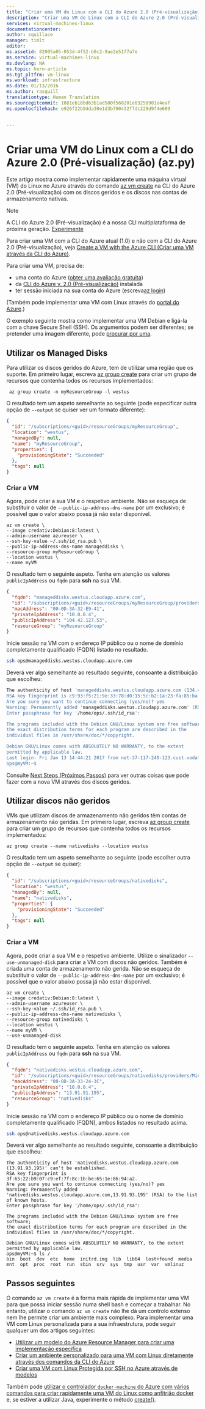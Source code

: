 ```yaml
---
title: "Criar uma VM do Linux com a CLI do Azure 2.0 (Pré-visualização) | Microsoft Azure"
description: "Criar uma VM do Linux com a CLI do Azure 2.0 (Pré-visualização)."
services: virtual-machines-linux
documentationcenter: 
author: squillace
manager: timlt
editor: 
ms.assetid: 82005a05-053d-4f52-b0c2-9ae2e51f7a7e
ms.service: virtual-machines-linux
ms.devlang: NA
ms.topic: hero-article
ms.tgt_pltfrm: vm-linux
ms.workload: infrastructure
ms.date: 01/13/2016
ms.author: rasquill
translationtype: Human Translation
ms.sourcegitcommit: 1081eb18bd63b1ad580f568201e03258901e4eaf
ms.openlocfilehash: e926f22b94da30e1d3b790432ffdc229d9f4e609


---
```


# <a name="create-a-linux-vm-using-the-azure-cli-20-preview-azpy"></a>Criar uma VM do Linux com a CLI do Azure 2.0 (Pré-visualização) (az.py)
Este artigo mostra como implementar rapidamente uma máquina virtual (VM) do Linux no Azure através do comando [az vm create](/cli/azure/vm#create) na CLI do Azure 2.0 (Pré-visualização) com os discos geridos e os discos nas contas de armazenamento nativas.

> [!NOTE] 
> A CLI do Azure 2.0 (Pré-visualização) é a nossa CLI multiplataforma de próxima geração. [Experimente](https://docs.microsoft.com/cli/azure/install-az-cli2)
>
> Para criar uma VM com a CLI do Azure atual (1.0) e não com a CLI do Azure 2.0 (Pré-visualização), veja [Create a VM with the Azure CLI (Criar uma VM através da CLI do Azure)](virtual-machines-linux-quick-create-cli-nodejs.md?toc=%2fazure%2fvirtual-machines%2flinux%2ftoc.json).

Para criar uma VM, precisa de: 

* uma conta do Azure ([obter uma avaliação gratuita](https://azure.microsoft.com/pricing/free-trial/))
* da [CLI do Azure v. 2.0 (Pré-visualização)](/cli/azure/install-az-cli2) instalada
* ter sessão iniciada na sua conta do Azure (escreva[az login](/cli/azure/#login))

(Também pode implementar uma VM com Linux através do [portal do Azure](virtual-machines-linux-quick-create-portal.md?toc=%2fazure%2fvirtual-machines%2flinux%2ftoc.json).)

O exemplo seguinte mostra como implementar uma VM Debian e ligá-la com a chave Secure Shell (SSH). Os argumentos podem ser diferentes; se pretender uma imagem diferente, pode [procurar por uma](virtual-machines-linux-cli-ps-findimage.md?toc=%2fazure%2fvirtual-machines%2flinux%2ftoc.json).

## <a name="using-managed-disks"></a>Utilizar os Managed Disks

Para utilizar os discos geridos do Azure, tem de utilizar uma região que os suporte. Em primeiro lugar, escreva [az group create](/cli/azure/group#create) para criar um grupo de recursos que contenha todos os recursos implementados:

```azurecli
 az group create -n myResourceGroup -l westus
```

O resultado tem um aspeto semelhante ao seguinte (pode especificar outra opção de `--output` se quiser ver um formato diferente):

```json
{
  "id": "/subscriptions/<guid>/resourceGroups/myResourceGroup",
  "location": "westus",
  "managedBy": null,
  "name": "myResourceGroup",
  "properties": {
    "provisioningState": "Succeeded"
  },
  "tags": null
}
```
### <a name="create-your-vm"></a>Criar a VM 
Agora, pode criar a sua VM e o respetivo ambiente. Não se esqueça de substituir o valor de `--public-ip-address-dns-name` por um exclusivo; é possível que o valor abaixo possa já não estar disponível.

```azurecli
az vm create \
--image credativ:Debian:8:latest \
--admin-username azureuser \
--ssh-key-value ~/.ssh/id_rsa.pub \
--public-ip-address-dns-name manageddisks \
--resource-group myResourceGroup \
--location westus \
--name myVM
```


O resultado tem o seguinte aspeto. Tenha em atenção os valores `publicIpAddress` ou `fqdn` para **ssh** na sua VM.


```json
{
  "fqdn": "manageddisks.westus.cloudapp.azure.com",
  "id": "/subscriptions/<guid>/resourceGroups/myResourceGroup/providers/Microsoft.Compute/virtualMachines/myVM",
  "macAddress": "00-0D-3A-32-E9-41",
  "privateIpAddress": "10.0.0.4",
  "publicIpAddress": "104.42.127.53",
  "resourceGroup": "myResourceGroup"
}
```

Inicie sessão na VM com o endereço IP público ou o nome de domínio completamente qualificado (FQDN) listado no resultado.

```bash
ssh ops@manageddisks.westus.cloudapp.azure.com
```

Deverá ver algo semelhante ao resultado seguinte, consoante a distribuição que escolheu:

```bash
The authenticity of host 'manageddisks.westus.cloudapp.azure.com (134.42.127.53)' can't be established.
RSA key fingerprint is c9:93:f5:21:9e:33:78:d0:15:5c:b2:1a:23:fa:85:ba.
Are you sure you want to continue connecting (yes/no)? yes
Warning: Permanently added 'manageddisks.westus.cloudapp.azure.com' (RSA) to the list of known hosts.
Enter passphrase for key '/home/ops/.ssh/id_rsa':

The programs included with the Debian GNU/Linux system are free software;
the exact distribution terms for each program are described in the
individual files in /usr/share/doc/*/copyright.

Debian GNU/Linux comes with ABSOLUTELY NO WARRANTY, to the extent
permitted by applicable law.
Last login: Fri Jan 13 14:44:21 2017 from net-37-117-240-123.cust.vodafonedsl.it
ops@myVM:~$ 
```

Consulte [Next Steps (Próximos Passos)](#next-steps) para ver outras coisas que pode fazer com a nova VM através dos discos geridos.

## <a name="using-unmanaged-disks"></a>Utilizar discos não geridos 

VMs que utilizam discos de armazenamento não geridos têm contas de armazenamento não geridas. Em primeiro lugar, escreva [az group create](/cli/azure/group#create) para criar um grupo de recursos que contenha todos os recursos implementados:

```azurecli
az group create --name nativedisks --location westus
```

O resultado tem um aspeto semelhante ao seguinte (pode escolher outra opção de `--output` se quiser):

```json
{
  "id": "/subscriptions/<guid>/resourceGroups/nativedisks",
  "location": "westus",
  "managedBy": null,
  "name": "nativedisks",
  "properties": {
    "provisioningState": "Succeeded"
  },
  "tags": null
}
```

### <a name="create-your-vm"></a>Criar a VM 

Agora, pode criar a sua VM e o respetivo ambiente. Utilize o sinalizador `--use-unmanaged-disk` para criar a VM com discos não geridos. Também é criada uma conta de armazenamento não gerida. Não se esqueça de substituir o valor de `--public-ip-address-dns-name` por um exclusivo; é possível que o valor abaixo possa já não estar disponível.

```azurecli
az vm create \
--image credativ:Debian:8:latest \
--admin-username azureuser \
--ssh-key-value ~/.ssh/id_rsa.pub \
--public-ip-address-dns-name nativedisks \
--resource-group nativedisks \
--location westus \
--name myVM \
--use-unmanaged-disk
```

O resultado tem o seguinte aspeto. Tenha em atenção os valores `publicIpAddress` ou `fqdn` para **ssh** na sua VM.

```json
{
  "fqdn": "nativedisks.westus.cloudapp.azure.com",
  "id": "/subscriptions/<guid>/resourceGroups/nativedisks/providers/Microsoft.Compute/virtualMachines/myVM",
  "macAddress": "00-0D-3A-33-24-3C",
  "privateIpAddress": "10.0.0.4",
  "publicIpAddress": "13.91.91.195",
  "resourceGroup": "nativedisks"
}
```

Inicie sessão na VM com o endereço IP público ou o nome de domínio completamente qualificado (FQDN), ambos listados no resultado acima.

```bash
ssh ops@nativedisks.westus.cloudapp.azure.com
```

Deverá ver algo semelhante ao resultado seguinte, consoante a distribuição que escolheu:

```
The authenticity of host 'nativedisks.westus.cloudapp.azure.com (13.91.93.195)' can't be established.
RSA key fingerprint is 3f:65:22:b9:07:c9:ef:7f:8c:1b:be:65:1e:86:94:a2.
Are you sure you want to continue connecting (yes/no)? yes
Warning: Permanently added 'nativedisks.westus.cloudapp.azure.com,13.91.93.195' (RSA) to the list of known hosts.
Enter passphrase for key '/home/ops/.ssh/id_rsa':

The programs included with the Debian GNU/Linux system are free software;
the exact distribution terms for each program are described in the
individual files in /usr/share/doc/*/copyright.

Debian GNU/Linux comes with ABSOLUTELY NO WARRANTY, to the extent
permitted by applicable law.
ops@myVM:~$ ls /
bin  boot  dev  etc  home  initrd.img  lib  lib64  lost+found  media  mnt  opt  proc  root  run  sbin  srv  sys  tmp  usr  var  vmlinuz
```

## <a name="next-steps"></a>Passos seguintes
O comando `az vm create` é a forma mais rápida de implementar uma VM para que possa iniciar sessão numa shell bash e começar a trabalhar. No entanto, utilizar o comando `az vm create` não lhe dá um controlo extenso nem lhe permite criar um ambiente mais complexo.  Para implementar uma VM com Linux personalizada para a sua infraestrutura, pode seguir qualquer um dos artigos seguintes:

* [Utilizar um modelo do Azure Resource Manager para criar uma implementação específica](virtual-machines-linux-cli-deploy-templates.md?toc=%2fazure%2fvirtual-machines%2flinux%2ftoc.json)
* [Criar um ambiente personalizado para uma VM com Linux diretamente através dos comandos da CLI do Azure](virtual-machines-linux-create-cli-complete.md?toc=%2fazure%2fvirtual-machines%2flinux%2ftoc.json)
* [Criar uma VM com Linux Protegida por SSH no Azure através de modelos](virtual-machines-linux-create-ssh-secured-vm-from-template.md?toc=%2fazure%2fvirtual-machines%2flinux%2ftoc.json)

Também pode [utilizar o controlador `docker-machine` do Azure com vários comandos para criar rapidamente uma VM do Linux como anfitrião docker](virtual-machines-linux-docker-machine.md?toc=%2fazure%2fvirtual-machines%2flinux%2ftoc.json) e, se estiver a utilizar Java, experimente o método [create()](/java/api/com.microsoft.azure.management.compute._virtual_machine).




<!--HONumber=Feb17_HO4-->


